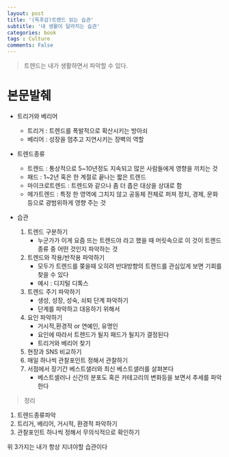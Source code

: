 ```yaml
---
layout: post
title: '(독후감)트렌드 읽는 습관'
subtitle: '내 생활이 달라지는 습관'
categories: book
tags : Culture
comments: False
---
```


> 트렌드는 내가 생활하면서 파악할 수 있다.

# 본문발췌

 - 트리거와 베리어
	+ 트리거 : 트렌드를 폭발적으로 확산시키는 방아쇠
	+ 베리어 : 성장을 멈추고 지연시키는 장벽의 역할

 - 트렌드종류
	+ 트렌드 : 통상적으로 5~10년정도 지속되고 많은 사람들에게 영향을 끼치는 것
	+ 패드 : 1~2년 혹은 한 계절로 끝나는 짧은 트렌드
	+ 마이크로트렌드 : 트렌드와 같으나 좀 더 좁은 대상을 상대로 함
	+ 메가트렌드 : 특정 한 영역에 그치지 않고 공동체 전체로 퍼져 정치, 경제, 문화 등으로 광범위하게 영향 주는 것

 - 습관
	1. 트렌드 구분하기
		+ 누군가가 이게 요즘 뜨는 트렌드야 라고 했을 때 머릿속으로 이 것이 트렌드종류 중 어떤 것인지 파악하는 것
	2. 트렌드와 작용/반작용 파악하기
		+ 모두가 트렌드를 쫒을때 오히려 반대방향의 트렌드를 관심있게 보면 기회를 찾을 수 있다
		+ 예시 : 디지털 디톡스
	3. 트렌드 주기 파악하기
		+ 생성, 성장, 성숙, 쇠퇴 단계 파악하기
		+ 단계를 파악하고 대응하기 위해서
	4. 요인 파악하기
		+ 거시적,환경적 or 연예인, 유명인
		+ 요인에 따라서 트렌드가 될지 패드가 될지가 결정된다
		+ 트리거와 베리어 찾기
	5. 현장과 SNS 비교하기
	6. 매일 하나씩 관찰포인트 정해서 관찰하기
	7. 서점에서 장기간 베스트샐러와 최신 베스트샐러를 살펴본다
		+ 베스트셀러나 신간의 분포도 혹은 카테고리의 변화등을 보면서 추세를 파악한다


> 정리

1. 트렌드종류파악
2. 트리거, 베리어, 거시적, 환경적 파악하기
3. 관찰포인트 하나씩 정해서 무의식적으로 확인하기

위 3가지는 내가 항상 지녀야할 습관이다
